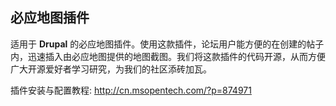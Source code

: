 ## 必应地图插件

适用于 **Drupal** 的必应地图插件。使用这款插件，论坛用户能方便的在创建的帖子内，迅速插入由必应地图提供的地图截图。我们将这款插件的代码开源，从而方便广大开源爱好者学习研究，为我们的社区添砖加瓦。

插件安装与配置教程: http://cn.msopentech.com/?p=874971
